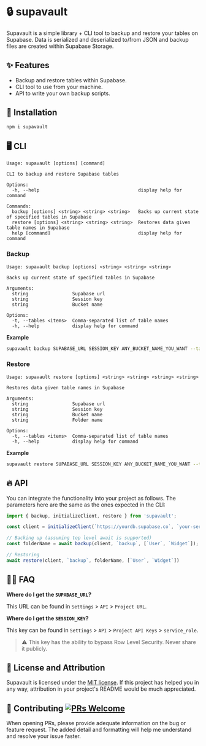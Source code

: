 # :lock: supavault

Supavault is a simple library + CLI tool to backup and restore your tables on Supabase.
Data is serialized and deserialized to/from JSON and backup files are created within Supabase Storage.

## ✨ Features

- Backup and restore tables within Supabase.
- CLI tool to use from your machine.
- API to write your own backup scripts.

## 🚀 Installation

```
npm i supavault
```

## 🖥 CLI

```
Usage: supavault [options] [command]

CLI to backup and restore Supabase tables

Options:
  -h, --help                                    display help for command

Commands:
  backup [options] <string> <string> <string>   Backs up current state of specified tables in Supabase
  restore [options] <string> <string> <string>  Restores data given table names in Supabase
  help [command]                                display help for command
```

### Backup

```
Usage: supavault backup [options] <string> <string> <string>

Backs up current state of specified tables in Supabase

Arguments:
  string                Supabase url
  string                Session key
  string                Bucket name

Options:
  -t, --tables <items>  Comma-separated list of table names
  -h, --help            display help for command
```

__Example__

```sh
supavault backup SUPABASE_URL SESSION_KEY ANY_BUCKET_NAME_YOU_WANT --tables Users,Widgets
```

### Restore


```
Usage: supavault restore [options] <string> <string> <string> <string>

Restores data given table names in Supabase

Arguments:
  string                Supabase url
  string                Session key
  string                Bucket name
  string                Folder name

Options:
  -t, --tables <items>  Comma-separated list of table names
  -h, --help            display help for command
```

__Example__

```sh
supavault restore SUPABASE_URL SESSION_KEY ANY_BUCKET_NAME_YOU_WANT --tables Users,Widgets
```

## 🔥 API

You can integrate the functionality into your project as follows. The parameters here are the same as the ones expected in the CLI:

```ts
import { backup, initializeClient, restore } from 'supavault';

const client = initializeClient(`https://yourdb.supabase.co`, `your-service-key`);

// Backing up (assuming top level await is supported)
const folderName = await backup(client, `backup`, [`User`, `Widget`]);

// Restoring
await restore(client, `backup`, folderName, [`User`, `Widget`])
```

## 🙋‍♀️ FAQ

__Where do I get the `SUPABASE_URL`?__

This URL can be found in `Settings` > `API` > `Project URL`.

__Where do I get the `SESSION_KEY`?__

This key can be found in `Settings` > `API` > `Project API Keys` > `service_role`.

> ⚠ This key has the ability to bypass Row Level Security. Never share it publicly.

## :newspaper: License and Attribution

Supavault is licensed under the [MIT license](https://github.com/Spiderpig86/supavault/blob/master/LICENSE "MIT License"). If this project has helped you in any way, attribution in your project's README would be much appreciated.

## 🤝 Contributing [![PRs Welcome](https://img.shields.io/badge/PRs-welcome-brightgreen.svg?style=flat-square)](http://makeapullrequest.com)

When opening PRs, please provide adequate information on the bug or feature request. The added detail and formatting will help me understand and resolve your issue faster.
